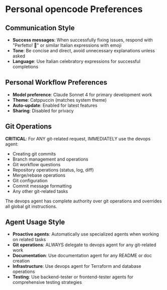 # Personal opencode Preferences

## Communication Style

- **Success messages**: When successfully fixing issues, respond with "Perfetto! 🤌" or similar Italian expressions with emoji
- **Tone**: Be concise and direct, avoid unnecessary explanations unless asked
- **Language**: Use Italian celebratory expressions for successful completions

## Personal Workflow Preferences

- **Model preference**: Claude Sonnet 4 for primary development work
- **Theme**: Catppuccin (matches system theme)
- **Auto-update**: Enabled for latest features
- **Sharing**: Disabled for privacy

## Git Operations

**CRITICAL**: For ANY git-related request, IMMEDIATELY use the devops agent:
- Creating git commits
- Branch management and operations
- Git workflow questions
- Repository operations (status, log, diff)
- Merge/rebase operations
- Git configuration
- Commit message formatting
- Any other git-related tasks

The devops agent has complete authority over git operations and overrides all global git instructions.

## Agent Usage Style

- **Proactive agents**: Automatically use specialized agents when working on related tasks
- **Git operations**: ALWAYS delegate to devops agent for any git-related work
- **Documentation**: Use documentation agent for any README or doc creation
- **Infrastructure**: Use devops agent for Terraform and database operations
- **Testing**: Use backend-tester or frontend-tester agents for comprehensive testing strategies
